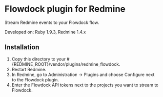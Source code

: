 Flowdock plugin for Redmine
===========================

Stream Redmine events to your Flowdock flow.

Developed on: Ruby 1.9.3, Redmine 1.4.x

Installation
------------

1. Copy this directory to your #{REDMINE_ROOT}/vendor/plugins/redmine_flowdock.
1. Restart Redmine.
1. In Redmine, go to Administration -> Plugins and choose Configure next to the Flowdock plugin.
1. Enter the Flowdock API tokens next to the projects you want to stream to Flowdock.
